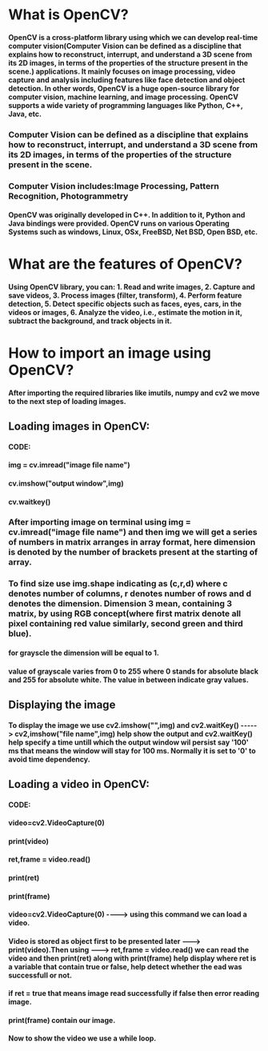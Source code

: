# What is OpenCV?
#### OpenCV is a cross-platform library using which we can develop real-time computer vision(Computer Vision can be defined as a discipline that explains how to reconstruct, interrupt, and understand a 3D scene from its 2D images, in terms of the properties of the structure present in the scene.) applications. It mainly focuses on image processing, video capture and analysis including features like face detection and object detection. In other words, OpenCV is a huge open-source library for computer vision, machine learning, and image processing. OpenCV supports a wide variety of programming languages like Python, C++, Java, etc. 

### Computer Vision can be defined as a discipline that explains how to reconstruct, interrupt, and understand a 3D scene from its 2D images, in terms of the properties of the structure present in the scene.

### Computer Vision includes:Image Processing, Pattern Recognition, Photogrammetry

#### OpenCV was originally developed in C++. In addition to it, Python and Java bindings were provided. OpenCV runs on various Operating Systems such as windows, Linux, OSx, FreeBSD, Net BSD, Open BSD, etc.

# What are the features of OpenCV?
####    Using OpenCV library, you can: 1. Read and write images, 2. Capture and save videos, 3. Process images (filter, transform), 4. Perform feature detection, 5. Detect specific objects such as faces, eyes, cars, in the videos or images, 6. Analyze the video, i.e., estimate the motion in it, subtract the background, and track objects in it.    
    
# How to import an image using OpenCV?
####    After importing the required libraries like imutils, numpy and cv2 we move to the next step of loading images.
    
## Loading images in OpenCV:

####   CODE:    
####    img = cv.imread("image file name")
####    cv.imshow("output window",img)
####    cv.waitkey()

### After importing image on terminal using img = cv.imread("image file name") and then img we will get a series of numbers in matrix arranges in array format, here dimension is denoted by the number of brackets present at the starting of array.

### To find size use img.shape indicating as (c,r,d) where c denotes number of columns, r denotes number of rows and d denotes the dimension. Dimension 3 mean, containing 3 matrix, by using RGB concept(where first matrix denote all pixel containing red value similarly, second green and third blue).

#### for grayscle the dimension will be equal to 1.

#### value of grayscale varies from 0 to 255 where 0 stands for absolute black and 255 for absolute white. The value in between indicate gray values. 

## Displaying the image

#### To display the image we use cv2.imshow("",img) and cv2.waitKey() -----> cv2,imshow("file name",img) help show the output and cv2.waitKey() help specify a time untill which the output window wil persist say '100' ms that means the window will stay for 100 ms. Normally it is set to '0' to avoid time dependency. 
   
## Loading a video in OpenCV:

####   CODE:
####   video=cv2.VideoCapture(0)
####   print(video)
####   ret,frame = video.read()
####   print(ret)
####   print(frame)
####   video=cv2.VideoCapture(0) ----> using this command we can load a video.

####   Video is stored as object first to be presented later ---> print(video).Then using ---> ret,frame = video.read() we can read the video and then print(ret) along with print(frame) help display where ret is a variable that contain true or false, help detect whether the ead was successfull or not.

####   if ret = true that means image read successfully if false then error reading image.

####   print(frame) contain our image.

####   Now to show the video we use a while loop.







